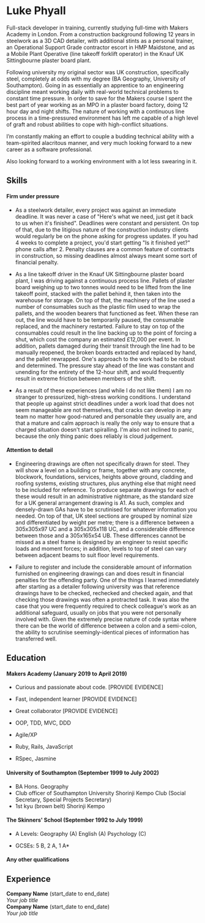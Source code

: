 # Luke Phyall #

Full-stack developer in training, currently studying full-time with Makers Academy in London. From a construction background following 12 years in steelwork as a 3D CAD detailer, with additional stints as a personal trainer, an Operational Support Grade contractor escort in HMP Maidstone, and as a Mobile Plant Operative (line takeoff forklift operator) in the Knauf UK Sittingbourne plaster board plant.

Following university my original sector was UK construction, specifically steel, completely at odds with my degree (BA Geography, University of Southampton). Going in as essentially an apprentice to an engineering discipline meant working daily with real-world technical problems to constant time pressure. In order to save for the Makers course I spent the best part of year working as an MPO in a plaster board factory, doing 12 hour day and night shifts. The nature of working with a continuous line process in a time-pressured environment has left me capable of a high level of graft and robust abilities to cope with high-conflict situations.

I’m constantly making an effort to couple a budding technical ability with a team-spirited alacritous manner, and very much looking forward to a new career as a software professional.

Also looking forward to a working environment with a lot less swearing in it.

## Skills

#### Firm under pressure

- As a steelwork detailer, every project was against an immediate deadline. It was never a case of "Here's what we need, just get it back to us when it's finished". Deadlines were constant and persistent. On top of that, due to the litigious nature of the construction industry clients would regularly be on the phone asking for progress updates. If you had 4 weeks to complete a project, you'd start getting "Is it finished yet?" phone calls after 2. Penalty clauses are a common feature of contracts in construction, so missing deadlines almost always meant some sort of financial penalty.

- As a line takeoff driver in the Knauf UK Sittingbourne plaster board plant, I was driving against a continuous process line. Pallets of plaster board weighing up to two tonnes would need to be lifted from the line takeoff point, stacked with the pallet behind it, then taken into the warehouse for storage. On top of that, the machinery of the line used a number of consumables such as the plastic film used to wrap the pallets, and the wooden bearers that functioned as feet. When these ran out, the line would have to be temporarily paused, the consumable replaced, and the machinery restarted. Failure to stay on top of the consumables could result in the line backing up to the point of forcing a shut, which cost the company an estimated £12,000 per event. In addition, pallets damaged during their transit through the line had to be manually reopened, the broken boards extracted and replaced by hand, and the pallet rewrapped. One's approach to the work had to be robust and determined. The pressure stay ahead of the line was constant and unending for the entirety of the 12-hour shift, and would frequently result in extreme friction between members of the shift.

- As a result of these experiences (and while I do not like them) I am no stranger to pressurized, high-stress working conditions. I understand that people up against strict deadlines under a work load that does not seem manageable are not themselves, that cracks can develop in any team no matter how good-natured and personable they usually are, and that a mature and calm approach is really the only way to ensure that a charged situation doesn't start spiralling. I'm also not inclined to panic, because the only thing panic does reliably is cloud judgement.

#### Attention to detail

- Engineering drawings are often not specifically drawn for steel. They will show a level on a building or frame, together with any concrete, blockwork, foundations, services, heights above ground, cladding and roofing systems, existing structures, plus anything else that might need to be included for reference. To produce separate drawings for each of these would result in an administrative nightmare, as the standard size for a UK general arrangement drawing is A1. As such, complex and densely-drawn GAs have to be scrutinised for whatever information you needed. On top of that, UK steel sections are grouped by nominal size and differentiated by weight per metre; there is a difference between a 305x305x97 UC and a 305x305x118 UC, and a considerable difference between those and a 305x165x54 UB. These differences cannot be missed as a steel frame is designed by an engineer to resist specific loads and moment forces; in addition, levels to top of steel can vary between adjacent beams to suit floor level requirements.

- Failure to register and include the considerable amount of information furnished on engineering drawings can and does result in financial penalties for the offending party. One of the things I learned immediately after starting as a detailer following university was that reference drawings have to be checked, rechecked and checked again, and that checking those drawings was often a protracted task. It was also the case that you were frequently required to check colleague's work as an additional safeguard, usually on jobs that you were not personally involved with. Given the extremely precise nature of code syntax where there can be the world of difference between a colon and a semi-colon, the ability to scrutinise seemingly-identical pieces of information has transferred well.  


## Education

#### Makers Academy (January 2019 to April 2019)

- Curious and passionate about code. [PROVIDE EVIDENCE]
- Fast, independent learner [PROVIDE EVIDENCE]
- Great collaborator [PROVIDE EVIDENCE]

- OOP, TDD, MVC, DDD
- Agile/XP
- Ruby, Rails, JavaScript
- RSpec, Jasmine

#### University of Southampton (September 1999 to July 2002)

- BA Hons. Geography
- Club officer of Southampton University Shorinji Kempo Club (Social Secretary, Special Projects Secretary)
- 1st kyu (brown belt) Shorinji Kempo

#### The Skinners' School (September 1992 to July 1999)

- A Levels:
  Geography (A)
  English (A)
  Psychology (C)

- GCSEs:
  5 B, 2 A, 1 A*

#### Any other qualifications

## Experience

**Company Name** (start_date to end_date)    
*Your job title*  
**Company Name** (start_date to end_date)   
*Your job title*  
